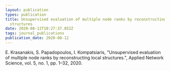 ```yaml
---
layout: publication
types: publication
title: Unsupervised evaluation of multiple node ranks by reconstructing local
  structures
date: 2020-08-12T10:27:37.852Z
tags: journal_publications
publication_date: 2020-08-12
---
```

<!--StartFragment-->

E. Krasanakis, S. Papadopoulos, I. Kompatsiaris, "Unsupervised evaluation of multiple node ranks by reconstructing local structures.", Applied Network Science, vol. 5, no. 1, pp. 1–32, 2020.

<!--EndFragment-->